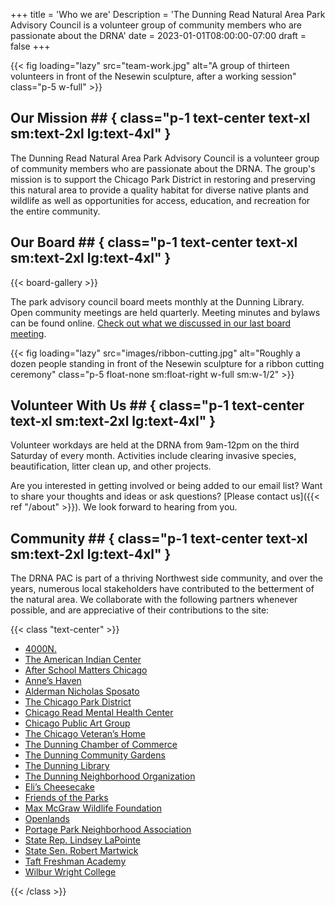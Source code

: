 +++
title = 'Who we are'
Description = 'The Dunning Read Natural Area Park Advisory Council is a volunteer group of community members who are passionate about the DRNA'
date = 2023-01-01T08:00:00-07:00
draft = false
+++

{{< fig loading="lazy" src="team-work.jpg" alt="A group of thirteen volunteers in front of the Nesewin sculpture, after a working session" class="p-5 w-full" >}}

## Our Mission   ## { class="p-1 text-center text-xl sm:text-2xl lg:text-4xl" }

The Dunning Read Natural Area Park Advisory Council is a volunteer group of community members who are passionate about the DRNA. The group's mission is to support the Chicago Park District in restoring and preserving this natural area to provide a quality habitat for diverse native plants and wildlife as well as opportunities for access, education, and recreation for the entire community.

## Our Board   ## { class="p-1 text-center text-xl sm:text-2xl lg:text-4xl" }

{{< board-gallery >}}

The park advisory council board meets monthly at the Dunning Library. Open community meetings are held quarterly. Meeting minutes and bylaws can be found online. [Check out what we discussed in our last board meeting](https://drive.google.com/drive/folders/1lVcxHq3V1kcrZdLFYdHaTJDbXum4LQVh).

{{< fig loading="lazy" src="images/ribbon-cutting.jpg" alt="Roughly a dozen people standing in front of the Nesewin sculpture for a ribbon cutting ceremony" class="p-5 float-none sm:float-right w-full sm:w-1/2" >}}

## Volunteer With Us   ## { class="p-1 text-center text-xl sm:text-2xl lg:text-4xl" }

Volunteer workdays are held at the DRNA from 9am-12pm on the third Saturday of every month. Activities include clearing invasive species, beautification, litter clean up, and other projects.

Are you interested in getting involved or being added to our email list? Want to share your thoughts and ideas or ask questions? [Please contact us]({{< ref "/about" >}}). We look forward to hearing from you.

## Community   ## { class="p-1 text-center text-xl sm:text-2xl lg:text-4xl" }

The DRNA PAC is part of a thriving Northwest side community, and over the years, numerous local stakeholders have contributed to the betterment of the natural area. We collaborate with the following partners whenever possible, and are appreciative of their contributions to the site:

{{< class "text-center" >}}

- [4000N.](https://cpag.squarespace.com/northwest-portage-walking-museum")
- [The American Indian Center](http://aicchicago.org/)
- [After School Matters Chicago](https://afterschoolmatters.org/)
- [Anne’s Haven](http://www.anneshaven.net/)
- [Alderman Nicholas Sposato](https://aldermansposato.com/)
- [The Chicago Park District](https://www.chicagoparkdistrict.com/)
- [Chicago Read Mental Health Center](https://www.dhs.state.il.us/page.aspx?module=12&officetype=10&county=Cook)
- [Chicago Public Art Group](https://chicagopublicartgroup.org/)
- [The Chicago Veteran’s Home](https://veterans.illinois.gov/services-benefits/homes/chicago-veterans-home.html)
- [The Dunning Chamber of Commerce](https://www.facebook.com/groups/260693181039148/)
- [The Dunning Community Gardens](https://dunningcommunitygardens.wordpress.com/)
- [The Dunning Library](https://www.chipublib.org/locations/26/)
- [The Dunning Neighborhood Organization](https://www.facebook.com/dunningneighbors/)
- [Eli’s Cheesecake](https://elicheesecake.com/)
- [Friends of the Parks](https://www.fotp.org/)
- [Max McGraw Wildlife Foundation](https://clft.org/facilities/max-mcgraw-wildlife-foundation)
- [Openlands](https://openlands.org/)
- [Portage Park Neighborhood Association](https://www.facebook.com/portagepark/)
- [State Rep. Lindsey LaPointe](https://www.replapointe.com/)
- [State Sen. Robert Martwick](https://senatormartwick.com/)
- [Taft Freshman Academy](https://www.tafthighschool.org/freshmanacademy/)
- [Wilbur Wright College](https://www.ccc.edu/colleges/wright/Pages/default.aspx)

{{< /class >}}
